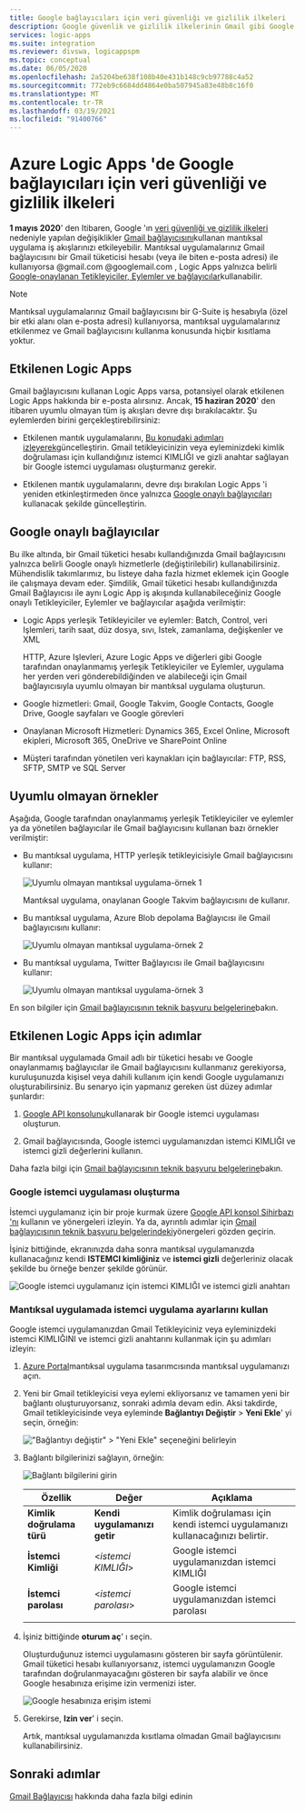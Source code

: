 ```yaml
---
title: Google bağlayıcıları için veri güvenliği ve gizlilik ilkeleri
description: Google güvenlik ve gizlilik ilkelerinin Gmail gibi Google bağlayıcılarına sahip olduğu etkileri hakkında bilgi edinin Azure Logic Apps
services: logic-apps
ms.suite: integration
ms.reviewer: divswa, logicappspm
ms.topic: conceptual
ms.date: 06/05/2020
ms.openlocfilehash: 2a5204be638f108b40e431b148c9cb97788c4a52
ms.sourcegitcommit: 772eb9c6684dd4864e0ba507945a83e48b8c16f0
ms.translationtype: MT
ms.contentlocale: tr-TR
ms.lasthandoff: 03/19/2021
ms.locfileid: "91400766"
---
```

# <a name="data-security-and-privacy-policies-for-google-connectors-in-azure-logic-apps"></a>Azure Logic Apps 'de Google bağlayıcıları için veri güvenliği ve gizlilik ilkeleri

**1 mayıs 2020**' den Itibaren, Google 'ın [veri güvenliği ve gizlilik ilkeleri](https://www.blog.google/technology/safety-security/project-strobe/) nedeniyle yapılan değişiklikler [Gmail bağlayıcısını](/connectors/gmail/)kullanan mantıksal uygulama iş akışlarınızı etkileyebilir. Mantıksal uygulamalarınız Gmail bağlayıcısını bir Gmail tüketicisi hesabı (veya ile biten e-posta adresi) ile kullanıyorsa @gmail.com @googlemail.com , Logic Apps yalnızca belirli [Google-onaylanan Tetikleyiciler, Eylemler ve bağlayıcılar](#approved-connectors)kullanabilir.

> [!NOTE]
> Mantıksal uygulamalarınız Gmail bağlayıcısını bir G-Suite iş hesabıyla (özel bir etki alanı olan e-posta adresi) kullanıyorsa, mantıksal uygulamalarınız etkilenmez ve Gmail bağlayıcısını kullanma konusunda hiçbir kısıtlama yoktur.

## <a name="affected-logic-apps"></a>Etkilenen Logic Apps

Gmail bağlayıcısını kullanan Logic Apps varsa, potansiyel olarak etkilenen Logic Apps hakkında bir e-posta alırsınız. Ancak, **15 haziran 2020**' den itibaren uyumlu olmayan tüm iş akışları devre dışı bırakılacaktır. Şu eylemlerden birini gerçekleştirebilirsiniz:

* Etkilenen mantık uygulamalarını, [Bu konudaki adımları izleyerek](#update-affected-workflows)güncelleştirin. Gmail tetikleyicinizin veya eyleminizdeki kimlik doğrulaması için kullandığınız istemci KIMLIĞI ve gizli anahtar sağlayan bir Google istemci uygulaması oluşturmanız gerekir.

* Etkilenen mantık uygulamalarını, devre dışı bırakılan Logic Apps 'i yeniden etkinleştirmeden önce yalnızca [Google onaylı bağlayıcıları](#approved-connectors) kullanacak şekilde güncelleştirin.

<a name="approved-connectors"></a>

## <a name="google-approved-connectors"></a>Google onaylı bağlayıcılar

Bu ilke altında, bir Gmail tüketici hesabı kullandığınızda Gmail bağlayıcısını yalnızca belirli Google onaylı hizmetlerle (değiştirilebilir) kullanabilirsiniz. Mühendislik takımlarımız, bu listeye daha fazla hizmet eklemek için Google ile çalışmaya devam eder. Şimdilik, Gmail tüketici hesabı kullandığınızda Gmail Bağlayıcısı ile aynı Logic App iş akışında kullanabileceğiniz Google onaylı Tetikleyiciler, Eylemler ve bağlayıcılar aşağıda verilmiştir:

* Logic Apps yerleşik Tetikleyiciler ve eylemler: Batch, Control, veri Işlemleri, tarih saat, düz dosya, sıvı, Istek, zamanlama, değişkenler ve XML

  HTTP, Azure Işlevleri, Azure Logic Apps ve diğerleri gibi Google tarafından onaylanmamış yerleşik Tetikleyiciler ve Eylemler, uygulama her yerden veri gönderebildiğinden ve alabileceği için Gmail bağlayıcısıyla uyumlu olmayan bir mantıksal uygulama oluşturun.

* Google hizmetleri: Gmail, Google Takvim, Google Contacts, Google Drive, Google sayfaları ve Google görevleri

* Onaylanan Microsoft Hizmetleri: Dynamics 365, Excel Online, Microsoft ekipleri, Microsoft 365, OneDrive ve SharePoint Online

* Müşteri tarafından yönetilen veri kaynakları için bağlayıcılar: FTP, RSS, SFTP, SMTP ve SQL Server

## <a name="non-compliant-examples"></a>Uyumlu olmayan örnekler

Aşağıda, Google tarafından onaylanmamış yerleşik Tetikleyiciler ve eylemler ya da yönetilen bağlayıcılar ile Gmail bağlayıcısını kullanan bazı örnekler verilmiştir:

* Bu mantıksal uygulama, HTTP yerleşik tetikleyicisiyle Gmail bağlayıcısını kullanır:

  ![Uyumlu olmayan mantıksal uygulama-örnek 1](./media/connectors-google-data-security-privacy-policy/not-compliant-logic-app-1.png)
  
  Mantıksal uygulama, onaylanan Google Takvim bağlayıcısını de kullanır.

* Bu mantıksal uygulama, Azure Blob depolama Bağlayıcısı ile Gmail bağlayıcısını kullanır:

  ![Uyumlu olmayan mantıksal uygulama-örnek 2](./media/connectors-google-data-security-privacy-policy/not-compliant-logic-app-2.png)

* Bu mantıksal uygulama, Twitter Bağlayıcısı ile Gmail bağlayıcısını kullanır:

  ![Uyumlu olmayan mantıksal uygulama-örnek 3](./media/connectors-google-data-security-privacy-policy/not-compliant-logic-app-3.png)

En son bilgiler için [Gmail bağlayıcısının teknik başvuru belgelerine](/connectors/gmail/)bakın.

<a name="update-affected-workflows"></a>

## <a name="steps-for-affected-logic-apps"></a>Etkilenen Logic Apps için adımlar

Bir mantıksal uygulamada Gmail adlı bir tüketici hesabı ve Google onaylanmamış bağlayıcılar ile Gmail bağlayıcısını kullanmanız gerekiyorsa, kuruluşunuzda kişisel veya dahili kullanım için kendi Google uygulamanızı oluşturabilirsiniz. Bu senaryo için yapmanız gereken üst düzey adımlar şunlardır:

1. [Google API konsolunu](https://console.developers.google.com)kullanarak bir Google istemci uygulaması oluşturun.

1. Gmail bağlayıcısında, Google istemci uygulamanızdan istemci KIMLIĞI ve istemci gizli değerlerini kullanın.

Daha fazla bilgi için [Gmail bağlayıcısının teknik başvuru belgelerine](/connectors/gmail/#authentication-and-bring-your-own-application)bakın.

### <a name="create-google-client-app"></a>Google istemci uygulaması oluşturma

İstemci uygulamanız için bir proje kurmak üzere [Google API konsol Sihirbazı 'nı](https://console.developers.google.com/start/api?id=gmail&credential=client_key) kullanın ve yönergeleri izleyin. Ya da, ayrıntılı adımlar için [Gmail bağlayıcısının teknik başvuru belgelerindeki](/connectors/gmail/#authentication-and-bring-your-own-application)yönergeleri gözden geçirin.

İşiniz bittiğinde, ekranınızda daha sonra mantıksal uygulamanızda kullanacağınız kendi **ISTEMCI kimliğiniz** ve **istemci gizli** değerleriniz olacak şekilde bu örneğe benzer şekilde görünür.

![Google istemci uygulamanız için istemci KIMLIĞI ve istemci gizli anahtarı](./media/connectors-google-data-security-privacy-policy/google-api-console.png)

### <a name="use-client-app-settings-in-logic-app"></a>Mantıksal uygulamada istemci uygulama ayarlarını kullan

Google istemci uygulamanızdan Gmail Tetikleyiciniz veya eyleminizdeki istemci KIMLIĞINI ve istemci gizli anahtarını kullanmak için şu adımları izleyin:

1. [Azure Portal](https://portal.azure.com)mantıksal uygulama tasarımcısında mantıksal uygulamanızı açın.

1. Yeni bir Gmail tetikleyicisi veya eylemi ekliyorsanız ve tamamen yeni bir bağlantı oluşturuyorsanız, sonraki adımla devam edin. Aksi takdirde, Gmail tetikleyicisinde veya eyleminde **Bağlantıyı Değiştir**  >  **Yeni Ekle**' yi seçin, örneğin:

   !["Bağlantıyı değiştir" > "Yeni Ekle" seçeneğini belirleyin](./media/connectors-google-data-security-privacy-policy/change-gmail-connection.png)

1. Bağlantı bilgilerinizi sağlayın, örneğin:

   ![Bağlantı bilgilerini girin](./media/connectors-google-data-security-privacy-policy/authentication-type-bring-your-own.png)

   | Özellik | Değer | Açıklama |
   |----------|-------|-------------|
   | **Kimlik doğrulama türü** | **Kendi uygulamanızı getir** | Kimlik doğrulaması için kendi istemci uygulamanızı kullanacağınızı belirtir. |
   | **İstemci Kimliği** | <*istemci KIMLIĞI*> | Google istemci uygulamanızdan istemci KIMLIĞI |
   | **İstemci parolası** | <*istemci parolası*> | Google istemci uygulamanızdan istemci parolası |
   ||||

1. İşiniz bittiğinde **oturum aç**' ı seçin.

   Oluşturduğunuz istemci uygulamasını gösteren bir sayfa görüntülenir. Gmail tüketici hesabı kullanıyorsanız, istemci uygulamanızın Google tarafından doğrulanmayacağını gösteren bir sayfa alabilir ve önce Google hesabınıza erişime izin vermenizi ister.

   ![Google hesabınıza erişim istemi](./media/connectors-google-data-security-privacy-policy/allow-access-authorized-domain.png)

1. Gerekirse, **Izin ver**' i seçin.

   Artık, mantıksal uygulamanızda kısıtlama olmadan Gmail bağlayıcısını kullanabilirsiniz.

## <a name="next-steps"></a>Sonraki adımlar

[Gmail Bağlayıcısı](/connectors/gmail/) hakkında daha fazla bilgi edinin

